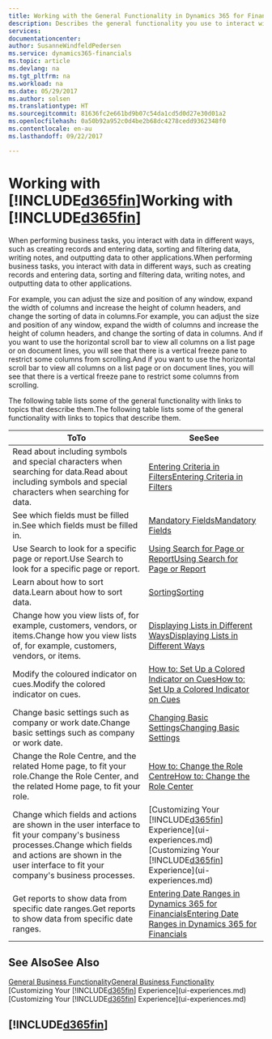 ```yaml
---
title: Working with the General Functionality in Dynamics 365 for Financials | Microsoft Docs
description: Describes the general functionality you use to interact with data in Financials, such as entering values, sorting data, and changing views.
services: 
documentationcenter: 
author: SusanneWindfeldPedersen
ms.service: dynamics365-financials
ms.topic: article
ms.devlang: na
ms.tgt_pltfrm: na
ms.workload: na
ms.date: 05/29/2017
ms.author: solsen
ms.translationtype: HT
ms.sourcegitcommit: 81636fc2e661bd9b07c54da1cd5d0d27e30d01a2
ms.openlocfilehash: 0a50b92a952c0d4be2b68dc4278cedd9362348f0
ms.contentlocale: en-au
ms.lasthandoff: 09/22/2017

---
```

# <a name="working-with-included365finincludesd365finlongmdmd"></a><span data-ttu-id="0dca2-103">Working with [!INCLUDE[d365fin](includes/d365fin_long_md.md)]</span><span class="sxs-lookup"><span data-stu-id="0dca2-103">Working with [!INCLUDE[d365fin](includes/d365fin_long_md.md)]</span></span>
<span data-ttu-id="0dca2-104">When performing business tasks, you interact with data in different ways, such as creating records and entering data, sorting and filtering data, writing notes, and outputting data to other applications.</span><span class="sxs-lookup"><span data-stu-id="0dca2-104">When performing business tasks, you interact with data in different ways, such as creating records and entering data, sorting and filtering data, writing notes, and outputting data to other applications.</span></span>

<span data-ttu-id="0dca2-105">For example, you can adjust the size and position of any window, expand the width of columns and increase the height of column headers, and change the sorting of data in columns.</span><span class="sxs-lookup"><span data-stu-id="0dca2-105">For example, you can adjust the size and position of any window, expand the width of columns and increase the height of column headers, and change the sorting of data in columns.</span></span> <span data-ttu-id="0dca2-106">And if you want to use the horizontal scroll bar to view all columns on a list page or on document lines, you will see that there is a vertical freeze pane to restrict some columns from scrolling.</span><span class="sxs-lookup"><span data-stu-id="0dca2-106">And if you want to use the horizontal scroll bar to view all columns on a list page or on document lines, you will see that there is a vertical freeze pane to restrict some columns from scrolling.</span></span>

<span data-ttu-id="0dca2-107">The following table lists some of the general functionality with links to topics that describe them.</span><span class="sxs-lookup"><span data-stu-id="0dca2-107">The following table lists some of the general functionality with links to topics that describe them.</span></span>

| <span data-ttu-id="0dca2-108">To</span><span class="sxs-lookup"><span data-stu-id="0dca2-108">To</span></span> | <span data-ttu-id="0dca2-109">See</span><span class="sxs-lookup"><span data-stu-id="0dca2-109">See</span></span> |
| --- | --- |
| <span data-ttu-id="0dca2-110">Read about including symbols and special characters when searching for data.</span><span class="sxs-lookup"><span data-stu-id="0dca2-110">Read about including symbols and special characters when searching for data.</span></span> |[<span data-ttu-id="0dca2-111">Entering Criteria in Filters</span><span class="sxs-lookup"><span data-stu-id="0dca2-111">Entering Criteria in Filters</span></span>](ui-enter-criteria-filters.md) |
| <span data-ttu-id="0dca2-112">See which fields must be filled in.</span><span class="sxs-lookup"><span data-stu-id="0dca2-112">See which fields must be filled in.</span></span> |[<span data-ttu-id="0dca2-113">Mandatory Fields</span><span class="sxs-lookup"><span data-stu-id="0dca2-113">Mandatory Fields</span></span>](ui-mandatory-fields.md) |
| <span data-ttu-id="0dca2-114">Use Search to look for a specific page or report.</span><span class="sxs-lookup"><span data-stu-id="0dca2-114">Use Search to look for a specific page or report.</span></span> |[<span data-ttu-id="0dca2-115">Using Search for Page or Report</span><span class="sxs-lookup"><span data-stu-id="0dca2-115">Using Search for Page or Report</span></span>](ui-search.md) |
| <span data-ttu-id="0dca2-116">Learn about how to sort data.</span><span class="sxs-lookup"><span data-stu-id="0dca2-116">Learn about how to sort data.</span></span> |[<span data-ttu-id="0dca2-117">Sorting</span><span class="sxs-lookup"><span data-stu-id="0dca2-117">Sorting</span></span>](ui-sorting.md) |
| <span data-ttu-id="0dca2-118">Change how you view lists of, for example, customers, vendors, or items.</span><span class="sxs-lookup"><span data-stu-id="0dca2-118">Change how you view lists of, for example, customers, vendors, or items.</span></span> |[<span data-ttu-id="0dca2-119">Displaying Lists in Different Ways</span><span class="sxs-lookup"><span data-stu-id="0dca2-119">Displaying Lists in Different Ways</span></span>](across-display-lists-different-views.md) |
| <span data-ttu-id="0dca2-120">Modify the coloured indicator on cues.</span><span class="sxs-lookup"><span data-stu-id="0dca2-120">Modify the colored indicator on cues.</span></span> |[<span data-ttu-id="0dca2-121">How to: Set Up a Colored Indicator on Cues</span><span class="sxs-lookup"><span data-stu-id="0dca2-121">How to: Set Up a Colored Indicator on Cues</span></span>](ui-how-setup-colored-indicator-cues.md) |
| <span data-ttu-id="0dca2-122">Change basic settings such as company or work date.</span><span class="sxs-lookup"><span data-stu-id="0dca2-122">Change basic settings such as company or work date.</span></span> |[<span data-ttu-id="0dca2-123">Changing Basic Settings</span><span class="sxs-lookup"><span data-stu-id="0dca2-123">Changing Basic Settings</span></span>](ui-change-basic-settings.md) |
| <span data-ttu-id="0dca2-124">Change the Role Centre, and the related Home page, to fit your role.</span><span class="sxs-lookup"><span data-stu-id="0dca2-124">Change the Role Center, and the related Home page, to fit your role.</span></span> |[<span data-ttu-id="0dca2-125">How to: Change the Role Centre</span><span class="sxs-lookup"><span data-stu-id="0dca2-125">How to: Change the Role Center</span></span>](change-role.md) |
| <span data-ttu-id="0dca2-126">Change which fields and actions are shown in the user interface to fit your company's business processes.</span><span class="sxs-lookup"><span data-stu-id="0dca2-126">Change which fields and actions are shown in the user interface to fit your company's business processes.</span></span> |<span data-ttu-id="0dca2-127">[Customizing Your [!INCLUDE[d365fin](includes/d365fin_md.md)] Experience](ui-experiences.md)</span><span class="sxs-lookup"><span data-stu-id="0dca2-127">[Customizing Your [!INCLUDE[d365fin](includes/d365fin_md.md)] Experience](ui-experiences.md)</span></span> |
| <span data-ttu-id="0dca2-128">Get reports to show data from specific date ranges.</span><span class="sxs-lookup"><span data-stu-id="0dca2-128">Get reports to show data from specific date ranges.</span></span> |[<span data-ttu-id="0dca2-129">Entering Date Ranges in Dynamics 365 for Financials</span><span class="sxs-lookup"><span data-stu-id="0dca2-129">Entering Date Ranges in Dynamics 365 for Financials</span></span>](ui-enter-date-ranges.md) |

## <a name="see-also"></a><span data-ttu-id="0dca2-130">See Also</span><span class="sxs-lookup"><span data-stu-id="0dca2-130">See Also</span></span>
[<span data-ttu-id="0dca2-131">General Business Functionality</span><span class="sxs-lookup"><span data-stu-id="0dca2-131">General Business Functionality</span></span>](ui-across-business-areas.md)  
<span data-ttu-id="0dca2-132">[Customizing Your [!INCLUDE[d365fin](includes/d365fin_md.md)] Experience](ui-experiences.md)</span><span class="sxs-lookup"><span data-stu-id="0dca2-132">[Customizing Your [!INCLUDE[d365fin](includes/d365fin_md.md)] Experience](ui-experiences.md)</span></span>  

## [!INCLUDE[d365fin](includes/free_trial_md.md)]

